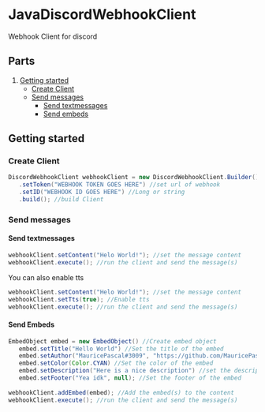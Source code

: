 # JavaDiscordWebhookClient
Webhook Client for discord

## Parts
1. [Getting started](#getting-started)
    - [Create Client](#create-client)
    - [Send messages](#send-messages)
       - [Send textmessages](#send-textmessages)
       - [Send embeds](#send-embeds)

## Getting started
### Create Client
```java
DiscordWebhookClient webhookClient = new DiscordWebhookClient.Builder()
   .setToken("WEBHOOK TOKEN GOES HERE") //set url of webhook
   .setID("WEBHOOK ID GOES HERE") //Long or string
   .build(); //build Client
```
### Send messages
#### Send textmessages
```java
webhookClient.setContent("Helo World!"); //set the message content
webhookClient.execute(); //run the client and send the message(s)
```
You can also enable tts
```java
webhookClient.setContent("Helo World!"); //set the message content
webhookClient.setTts(true); //Enable tts
webhookClient.execute(); //run the client and send the message(s)
```
#### Send Embeds
```java
EmbedObject embed = new EmbedObject() //Create embed object
   embed.setTitle("Hello World") //Set the title of the embed
   embed.setAuthor("MauricePascal#3009", "https://github.com/MauricePascal", null) //Set the author of the embed
   embed.setColor(Color.CYAN) //Set the color of the embed
   embed.setDescription("Here is a nice description") //set the description of the embed
   embed.setFooter("Yea idk", null); //Set the footer of the embed
        
webhookClient.addEmbed(embed); //Add the embed(s) to the content
webhookClient.execute(); //run the client and send the message(s)
```

